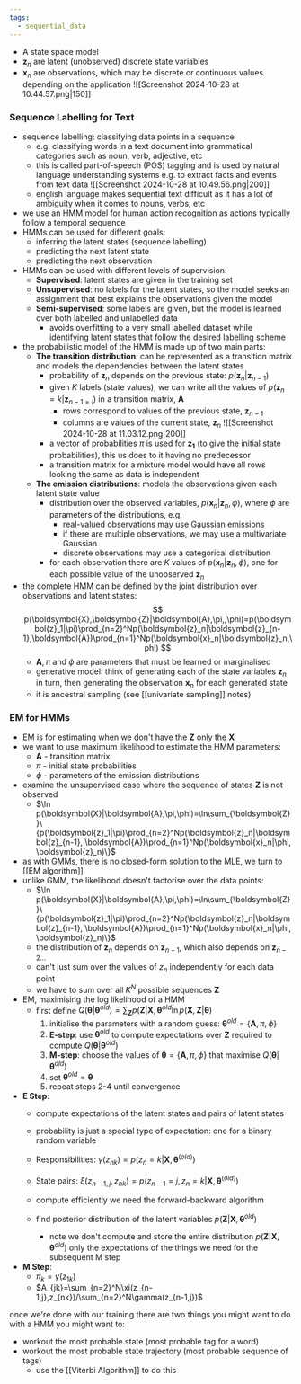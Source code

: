 ```yaml
---
tags:
  - sequential_data
---
```

- A state space model
- $\boldsymbol{z}_n$ are latent (unobserved) discrete state variables
- $\boldsymbol{x}_n$ are observations, which may be discrete or continuous values depending on the application
![[Screenshot 2024-10-28 at 10.44.57.png|150]]
### Sequence Labelling for Text
- sequence labelling: classifying data points in a sequence
	- e.g. classifying words in a text document into grammatical categories such as noun, verb, adjective, etc
	- this is called part-of-speech (POS) tagging and is used by natural language understanding systems e.g. to extract facts and events from text data
	![[Screenshot 2024-10-28 at 10.49.56.png|200]]
	- english language makes sequential text difficult as it has a lot of ambiguity when it comes to nouns, verbs, etc
- we use an HMM model for human action recognition as actions typically follow a temporal sequence
- HMMs can be used for different goals:
	- inferring the latent states (sequence labelling)
	- predicting the next latent state
	- predicting the next observation
- HMMs can be used with different levels of supervision:
	- **Supervised**: latent states are given in the training set
	- **Unsupervised**: no labels for the latent states, so the model seeks an assignment that best explains the observations given the model 
	- **Semi-supervised**: some labels are given, but the model is learned over both labelled and unlabelled data
		- avoids overfitting to a very small labelled dataset while identifying latent states that follow the desired labelling scheme
- the probabilistic model of the HMM is made up of two main parts:
	- **The transition distribution**: can be represented as a transition matrix and models the dependencies between the latent states
		- probability of $\boldsymbol{z}_n$ depends on the previous state: $p(\boldsymbol{z}_n|\boldsymbol{z}_{n-1})$
		- given $K$ labels (state values), we can write all the values of $p(\boldsymbol{z}_n=k|\boldsymbol{z}_{n-1=l})$ in a transition matrix, $\boldsymbol{A}$
			- rows correspond to values of the previous state, $\boldsymbol{z}_{n-1}$
			- columns are values of the current state, $\boldsymbol{z}_n$
			![[Screenshot 2024-10-28 at 11.03.12.png|200]]
		- a vector of probabilities $\pi$ is used for $\boldsymbol{z_1}$ (to give the initial state probabilities), this us does to it having no predecessor
		- a transition matrix for a mixture model would have all rows looking the same as data is independent
	- **The emission distributions**: models the observations given each latent state value
		- distribution over the observed variables, $p(\boldsymbol{x}_n|\boldsymbol{z}_n, \phi)$, where $\phi$ are parameters of the distributions, e.g.
			- real-valued observations may use Gaussian emissions
			- if there are multiple observations, we may use a multivariate Gaussian
			- discrete observations may use a categorical distribution
		- for each observation there are $K$ values of $p(\boldsymbol{x}_n|\boldsymbol{z}_n, \phi)$, one for each possible value of the unobserved $\boldsymbol{z}_n$
- the complete HMM can be defined by the joint distribution over observations and latent states:
	$$
	p(\boldsymbol{X},\boldsymbol{Z}|\boldsymbol{A},\pi,,\phi)=p(\boldsymbol{z}_1|\pi)\prod_{n=2}^Np(\boldsymbol{z}_n|\boldsymbol{z}_{n-1},\boldsymbol{A})\prod_{n=1}^Np(\boldsymbol{x}_n|\boldsymbol{z}_n,\phi)
	$$
	- $\boldsymbol{A}, \pi$ and $\phi$ are parameters that must be learned or marginalised
	- generative model: think of generating each of the state variables $\boldsymbol{z}_n$ in turn, then generating the observation $\boldsymbol{x}_n$ for each generated state
	- it is ancestral sampling (see [[univariate sampling]] notes)
### EM for HMMs
- EM is for estimating when we don't have the $\boldsymbol Z$ only the $\boldsymbol X$ 
- we want to use maximum likelihood to estimate the HMM parameters:
	- $\boldsymbol{A}$ - transition matrix
	- $\pi$ - initial state probabilities
	- $\phi$ - parameters of the emission distributions
- examine the unsupervised case where the sequence of states $\boldsymbol{Z}$ is not observed
	- $\ln p(\boldsymbol{X}|\boldsymbol{A},\pi,\phi)=\ln\sum_{\boldsymbol{Z}}\{p(\boldsymbol{z}_1|\pi)\prod_{n=2}^Np(\boldsymbol{z}_n|\boldsymbol{z}_{n-1}, \boldsymbol{A})\prod_{n=1}^Np(\boldsymbol{x}_n|\phi, \boldsymbol{z}_n)\}$
- as with GMMs, there is no closed-form solution to the MLE, we turn to [[EM algorithm]]
- unlike GMM, the likelihood doesn't factorise over the data points:
	- $\ln p(\boldsymbol{X}|\boldsymbol{A},\pi,\phi)=\ln\sum_{\boldsymbol{Z}}\{p(\boldsymbol{z}_1|\pi)\prod_{n=2}^Np(\boldsymbol{z}_n|\boldsymbol{z}_{n-1}, \boldsymbol{A})\prod_{n=1}^Np(\boldsymbol{x}_n|\phi, \boldsymbol{z}_n)\}$
	- the distribution of $\boldsymbol{z}_n$ depends on $\boldsymbol{z}_{n-1}$, which also depends on $\boldsymbol{z}_{n-2...}$
	- can't just sum over the values of $z_n$ independently for each data point
	- we have to sum over all $K^N$ possible sequences $\boldsymbol{Z}$
- EM, maximising the log likelihood of a HMM
	- first define $Q(\boldsymbol{\theta}|\boldsymbol{\theta}^{old})=\sum_{\boldsymbol Z}p(\boldsymbol Z|\boldsymbol X, \boldsymbol{\theta}^{old}\ln p(\boldsymbol{X}, \boldsymbol{Z}|\boldsymbol{\theta})$
		1. initialise the parameters with a random guess: $\boldsymbol{\theta}^{old}=\{\boldsymbol{A},\pi,\phi\}$
		2. **E-step**: use $\boldsymbol{\theta}^{old}$ to compute expectations over $\boldsymbol{Z}$ required to compute $Q(\boldsymbol{\theta}|\boldsymbol{\theta}^{old})$ 
		3. **M-step**: choose the values of $\boldsymbol{\theta}=\{\boldsymbol{A}, \pi,\phi\}$ that maximise $Q(\boldsymbol{\theta}|\boldsymbol{\theta}^{old})$
		4. set $\boldsymbol{\theta}^{old}=\boldsymbol{\theta}$
		5. repeat steps 2-4 until convergence
- **E Step**:
	- compute expectations of the latent states and pairs of latent states
	- probability is just a special type of expectation: one for a binary random variable
	- Responsibilities: $\gamma(z_{nk})=p(z_n=k|\boldsymbol X, \boldsymbol{\theta}^{(old)})$
	- State pairs: $\xi(z_{n-1,j},z_{nk})=p(z_{n-1}=j,z_n=k|\boldsymbol X, \boldsymbol{\theta}^{(old)})$
	- compute efficiently we need the forward-backward algorithm

	- find posterior distribution of the latent variables $p(\boldsymbol Z| \boldsymbol X, \boldsymbol{\theta}^{old})$
		- note we don't compute and store the entire distribution $p(\boldsymbol Z| \boldsymbol X, \boldsymbol{\theta}^{old})$ only the expectations of the things we need for the subsequent M step
- **M Step**:
	- $\pi_k=\gamma(z_{1k})$
	- $A_{jk}=\sum_{n=2}^N\xi(z_{n-1,j},z_{nk})/\sum_{n=2}^N\gamma(z_{n-1,j})$



once we're done with our training there are two things you might want to do with a HMM you might want to:
- workout the most probable state (most probable tag for a word)
- workout the most probable state trajectory (most probable sequence of tags)
	- use the [[Viterbi Algorithm]] to do this